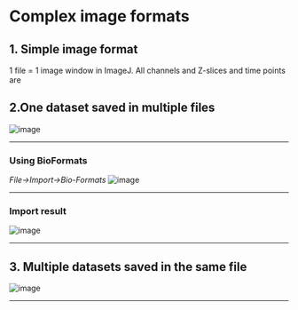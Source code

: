 
# Complex image formats

## 1. Simple image format

1 file = 1 image window in ImageJ. All channels and Z-slices and time points are 

## 2.One dataset saved in multiple files

![image](https://user-images.githubusercontent.com/6419504/39753827-730e1530-52c0-11e8-832d-f7eb65a2fd23.png)

---

### Using BioFormats  
*File->Import->Bio-Formats*
![image](https://user-images.githubusercontent.com/6419504/39753042-bb6fe78e-52bd-11e8-9396-da01b1146059.png)

---
### Import result

![image](https://user-images.githubusercontent.com/6419504/39754026-1a31f700-52c1-11e8-8187-0915c82fe85c.png)

---

## 3. Multiple datasets saved in the same file
![image](https://user-images.githubusercontent.com/6419504/39753500-5183f6a6-52bf-11e8-811a-4ef2c4e4a672.png)


---


